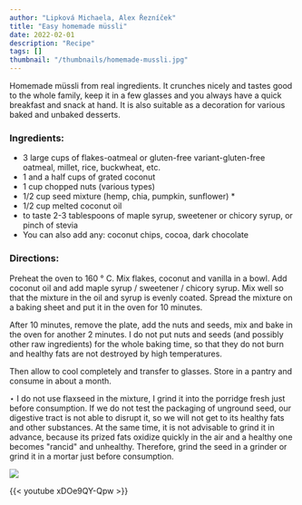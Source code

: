 ```yaml
---
author: "Lipková Michaela, Alex Řezníček"
title: "Easy homemade müssli"
date: 2022-02-01
description: "Recipe"
tags: []
thumbnail: "/thumbnails/homemade-mussli.jpg"
---
```

Homemade müssli from real ingredients. It crunches nicely and tastes good to the whole family, keep it in a few glasses and you always have a quick breakfast and snack at hand. It is also suitable as a decoration for various baked and unbaked desserts.

### Ingredients:
- 3 large cups of flakes-oatmeal or gluten-free variant-gluten-free oatmeal, millet, rice, buckwheat, etc.
- 1 and a half cups of grated coconut
- 1 cup chopped nuts (various types)
- 1/2 cup seed mixture (hemp, chia, pumpkin, sunflower) *
- 1/2 cup melted coconut oil
- to taste 2-3 tablespoons of maple syrup, sweetener or chicory syrup, or pinch of stevia
- You can also add any: coconut chips, cocoa, dark chocolate

### Directions:
Preheat the oven to 160 ° C. Mix flakes, coconut and vanilla in a bowl. Add coconut oil and add maple syrup / sweetener / chicory syrup. Mix well so that the mixture in the oil and syrup is evenly coated. Spread the mixture on a baking sheet and put it in the oven for 10 minutes.

After 10 minutes, remove the plate, add the nuts and seeds, mix and bake in the oven for another 2 minutes. I do not put nuts and seeds (and possibly other raw ingredients) for the whole baking time, so that they do not burn and healthy fats are not destroyed by high temperatures.

Then allow to cool completely and transfer to glasses. Store in a pantry and consume in about a month.

 &#8902; I do not use flaxseed in the mixture, I grind it into the porridge fresh just before consumption. If we do not test the packaging of unground seed, our digestive tract is not able to disrupt it, so we will not get to its healthy fats and other substances. At the same time, it is not advisable to grind it in advance, because its prized fats oxidize quickly in the air and a healthy one becomes "rancid" and unhealthy. Therefore, grind the seed in a grinder or grind it in a mortar just before consumption.


![](/images/homemade-mussli/1.jpg#center)

{{< youtube xDOe9QY-Qpw >}}